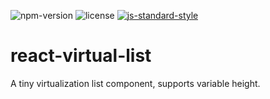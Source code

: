 ![npm-version](https://img.shields.io/npm/v/@dwqs/react-virtual-list.svg) ![license](https://img.shields.io/github/license/dwqs/react-virtual-list.svg) [![js-standard-style](https://img.shields.io/badge/code%20style-standard-brightgreen.svg)](http://standardjs.com)
# react-virtual-list
A tiny virtualization list component, supports variable height.

